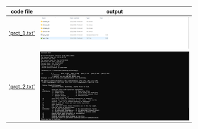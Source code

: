 | code file | output |
|-----------|--------|
|['prct_1.txt'](./codes/prct_1.txt)|![prct_1.png](./outputs/prct_1.png)|
|['prct_2.txt'](./codes/prct_2.txt)|![prct_2.png](./outputs/prct_2.png)|
